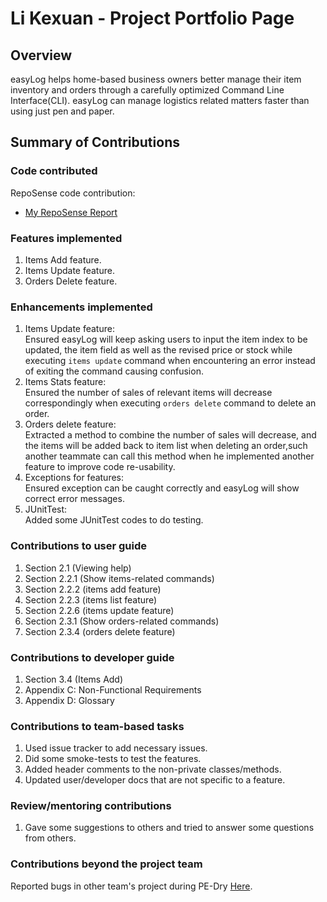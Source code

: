 # Li Kexuan - Project Portfolio Page

## Overview

easyLog helps home-based business owners better manage their item inventory and orders through a carefully optimized
Command Line Interface(CLI). easyLog can manage logistics related matters faster than using just pen and paper.

## Summary of Contributions

### Code contributed

RepoSense code contribution: <br>
* [My RepoSense Report](https://nus-cs2113-ay2021s2.github.io/tp-dashboard/?search=&sort=groupTitle&sortWithin=title&since=&timeframe=commit&mergegroup=&groupSelect=groupByRepos&breakdown=false&tabOpen=true&zFR=false&tabType=authorship&tabAuthor=Cocokkkk&tabRepo=AY2021S2-CS2113T-T09-4%2Ftp%5Bmaster%5D&authorshipIsMergeGroup=false&authorshipFileTypes=docs~functional-code~test-code)


### Features implemented

1. Items Add feature.
2. Items Update feature.
3. Orders Delete feature.

### Enhancements implemented

1. Items Update feature: <br>
   Ensured easyLog will keep asking users to input the item index to be updated, the item field as well as
   the revised price or stock while executing `items update` command when encountering an error instead of exiting the 
   command causing confusion.
2. Items Stats feature: <br>
   Ensured the number of sales of relevant items will decrease correspondingly when executing `orders delete`
   command to delete an order.
3. Orders delete feature: <br>
   Extracted a method to combine the number of sales will decrease, and the items will be added 
   back to item list when deleting an order,such another teammate can call this method when he implemented another
   feature to improve code re-usability.
4. Exceptions for features: <br>
   Ensured exception can be caught correctly and easyLog will show correct error messages.
5. JUnitTest: <br>
   Added some JUnitTest codes to do testing.

### Contributions to user guide

1. Section 2.1 (Viewing help)
2. Section 2.2.1 (Show items-related commands)
3. Section 2.2.2 (items add feature)
4. Section 2.2.3 (items list feature)
5. Section 2.2.6 (items update feature)
6. Section 2.3.1 (Show orders-related commands)
7. Section 2.3.4 (orders delete feature)


### Contributions to developer guide

1. Section 3.4 (Items Add)
2. Appendix C: Non-Functional Requirements
3. Appendix D: Glossary

### Contributions to team-based tasks

1. Used issue tracker to add necessary issues.
2. Did some smoke-tests to test the features.
3. Added header comments to the non-private classes/methods.
4. Updated user/developer docs that are not specific to a feature.

### Review/mentoring contributions

1. Gave some suggestions to others and tried to answer some questions from others.

### Contributions beyond the project team

Reported bugs in other team's project during PE-Dry [Here](https://github.com/Cocokkkk/ped/issues).

